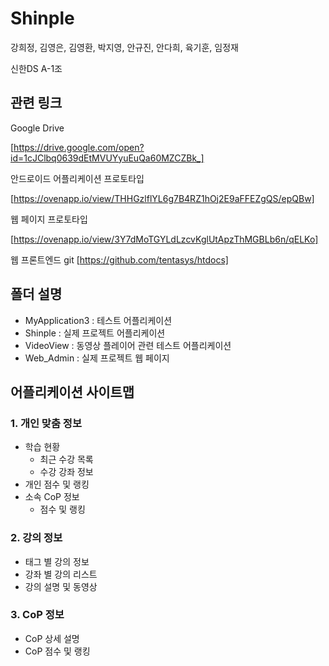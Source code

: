 # Shinple

강희정, 김영은, 김영환, 박지영, 안규진, 안다희, 육기훈, 임정재

신한DS A-1조



## 관련 링크

Google Drive

[https://drive.google.com/open?id=1cJClbq0639dEtMVUYyuEuQa60MZCZBk_]

안드로이드 어플리케이션 프로토타입

[https://ovenapp.io/view/THHGzlflYL6g7B4RZ1hOj2E9aFFEZgQS/epQBw]

웹 페이지 프로토타입

[https://ovenapp.io/view/3Y7dMoTGYLdLzcvKglUtApzThMGBLb6n/qELKo]

웹 프론트엔드 git
[https://github.com/tentasys/htdocs]

## 폴더 설명

- MyApplication3 : 테스트 어플리케이션
- Shinple : 실제 프로젝트 어플리케이션
- VideoView : 동영상 플레이어 관련 테스트 어플리케이션
- Web_Admin : 실제 프로젝트 웹 페이지



## 어플리케이션 사이트맵

### 1. 개인 맞춤 정보

- 학습 현황
  - 최근 수강 목록
  - 수강 강좌 정보
- 개인 점수 및 랭킹
- 소속 CoP 정보
  - 점수 및 랭킹

### 2. 강의 정보

- 태그 별 강의 정보
- 강좌 별 강의 리스트
- 강의 설명 및 동영상

### 3. CoP 정보

- CoP 상세 설명
- CoP 점수 및 랭킹


